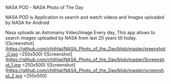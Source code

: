 NASA POD - NASA Photo of The Day

NASA POD is Application to search and watch videos and Images uploaded by NASA for Android

Nasa uploads an Astronamy Video/Image Every day, This app allows to search images uploaded by NASA from last 20 years till today.    
![Screenshot](https://github.com/chithlal/NASA_Photo_of_the_Day/blob/master/sreenshot_0.jpg =250x500)
![Screenshot](https://github.com/chithlal/NASA_Photo_of_the_Day/blob/master/Screenshot_1.jpg =250x500)
![Screenshot](https://github.com/chithlal/NASA_Photo_of_the_Day/blob/master/screenshot_2.jpg =250x500)
